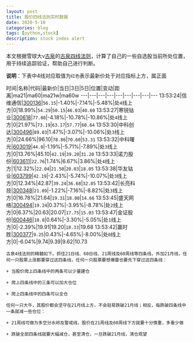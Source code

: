 ```yaml
---
layout: post
title: 股价四线法则实时数据
date: 2020-5-10
categories: blog
tags: [python,stock]
description: stock index alert
---
```



本文根据雪球大v[古泉](https://xueqiu.com/u/7148646888)的[古泉四线法则](https://xueqiu.com/7148646888/130498192)，计算了自己的一些自选股当前所处位置，用于持续追踪验证，帮助自己进行判断。

**说明**：下表中4线对应取值为`红色`表示最新价处于对应指标上方，属正面

时间|名称|代码|最新价|当日|3日|5日|位置|变动|距离|ma21|ma60|ma21w|ma60w
---|---|---|---|---|---|---|---|---
13:53:24|信维通信|[300136](https://xueqiu.com/S/SZ300136)|`56.15`|-1.40%|-7.14%|-5.48%|处`4`线上方|0|18.99%|`54.29`|`50.15`|`46.03`|`40.60`
13:53:27|寒锐钴业|[300618](https://xueqiu.com/S/SZ300618)|`77.08`|-4.18%|-10.78%|-10.86%|处`4`线上方|0|21.97%|`73.19`|`63.17`|`57.77`|`60.64`
13:53:30|中科创达|[300496](https://xueqiu.com/S/SZ300496)|`89.03`|1.47%|-3.07%|-10.06%|处`3`线上方|0|24.66%|96.10|`78.86`|`70.60`|`53.31`
13:53:32|中科曙光|[603019](https://xueqiu.com/S/SH603019)|`44.0`|-1.19%|-5.71%|-7.89%|处`3`线上方|0|13.76%|45.10|`42.19`|`39.20`|`31.20`
13:53:33|诺力股份|[603611](https://xueqiu.com/S/SH603611)|`22.76`|1.74%|6.67%|3.86%|处`4`线上方|1|12.32%|`22.04`|`21.50`|`20.03`|`18.05`
13:53:38|华友钴业|[603799](https://xueqiu.com/S/SH603799)|`42.19`|-2.43%|-5.74%|-10.07%|处`3`线上方|0|12.34%|42.87|`39.24`|`36.68`|`32.85`
13:53:42|长亮科技|[300348](https://xueqiu.com/S/SZ300348)|`21.09`|-1.22%|-7.16%|-8.82%|处`3`线上方|0|16.78%|21.64|`19.31`|`18.08`|`14.66`
13:53:45|盛天网络|[300494](https://xueqiu.com/S/SZ300494)|`19.24`|0.37%|-3.95%|-8.78%|处`2`线上方|0|6.37%|20.63|20.07|`17.75`|`15.03`
13:53:47|金证股份|[600446](https://xueqiu.com/S/SH600446)|`18.8`|0.64%|-3.30%|-5.05%|处`1`线上方|0|-2.39%|19.91|19.20|`18.33`|19.68
13:53:42|赢时胜|[300377](https://xueqiu.com/S/SZ300377)|`9.25`|0.43%|-4.65%|-8.00%|处`0`线上方|0|-6.04%|9.74|9.39|9.62|10.73

```
古泉4线法则的精髓如下。抓住21日线、60日线、21周线及60周线等四条线，外加21月线，任何一只股票上涨都要穿过这四条线，任何一只股票要想爆雷也要先下穿过这四条线：

+ 当股价爬上四条线中的两条可以少量建仓

+ 爬上四条线中的三条可以加大仓位

+ 爬上四条线中的四条可以全仓

任何一只大牛，其股价都会坚守在21月线上方，不会轻易跌破21月线；相反，每跌破四条线中一条就减一些仓位：

+ 21周线可做为多空分水岭及警戒线，股价在21周线及60周线下方就要十分慎重，多看少做

+ 跌破全部四条线就要大幅减仓，甚至清仓，一旦跌破21月线，清仓观望
```